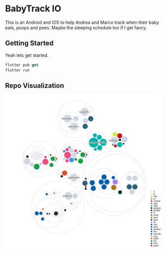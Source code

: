 # BabyTrack IO

This is an Android and IOS to help Andrea and Marco track when their baby eats, poops and pees. Maybe the sleeping schedule too if I get fancy.

## Getting Started

Yeah lets get started.

```dart
flutter pub get
flutter run
```

## Repo Visualization
![Visualization of the codebase](./diagram.svg)